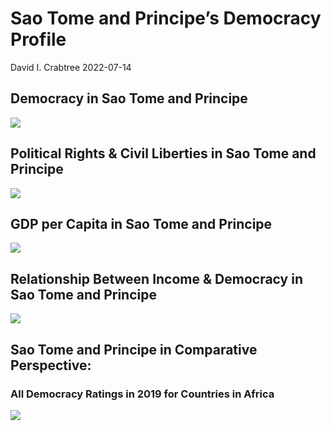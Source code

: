 Sao Tome and Principe’s Democracy Profile
================
David I. Crabtree
2022-07-14

## Democracy in Sao Tome and Principe

![](C:\Users\David\Desktop\PROGRA~1\FILESA~1\DEMOCR~1\reports\SAOTOM~1/figure-gfm/Demscore-1.png)<!-- -->

## Political Rights & Civil Liberties in Sao Tome and Principe

![](C:\Users\David\Desktop\PROGRA~1\FILESA~1\DEMOCR~1\reports\SAOTOM~1/figure-gfm/Political%20Rights%20&%20Civil%20Libs-1.png)<!-- -->

## GDP per Capita in Sao Tome and Principe

![](C:\Users\David\Desktop\PROGRA~1\FILESA~1\DEMOCR~1\reports\SAOTOM~1/figure-gfm/GDP%20per%20Capita-1.png)<!-- -->

## Relationship Between Income & Democracy in Sao Tome and Principe

![](C:\Users\David\Desktop\PROGRA~1\FILESA~1\DEMOCR~1\reports\SAOTOM~1/figure-gfm/Income%20&%20Dem-1.png)<!-- -->

## Sao Tome and Principe in Comparative Perspective:

### All Democracy Ratings in 2019 for Countries in Africa

![](C:\Users\David\Desktop\PROGRA~1\FILESA~1\DEMOCR~1\reports\SAOTOM~1/figure-gfm/Democracy%20in%20Comparative%20Perspective-1.png)<!-- -->
